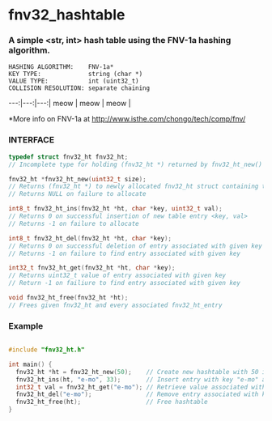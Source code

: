 # fnv32_hashtable
### A simple <str, int> hash table using the FNV-1a hashing algorithm.
```
HASHING ALGORITHM:    FNV-1a*  
KEY TYPE:             string (char *)  
VALUE TYPE:           int (uint32_t)  
COLLISION RESOLUTION: separate chaining
```

---:|---:|---:|
meow | meow | meow |

*More info on FNV-1a at http://www.isthe.com/chongo/tech/comp/fnv/
 
### INTERFACE 
```c
typedef struct fnv32_ht fnv32_ht;
// Incomplete type for holding (fnv32_ht *) returned by fnv32_ht_new()
```
```c
fnv32_ht *fnv32_ht_new(uint32_t size);
// Returns (fnv32_ht *) to newly allocated fnv32_ht struct containing table of given size
// Returns NULL on failure to allocate
```
```c
int8_t fnv32_ht_ins(fnv32_ht *ht, char *key, uint32_t val);
// Returns 0 on successful insertion of new table entry <key, val>
// Returns -1 on failure to allocate
```
```c
int8_t fnv32_ht_del(fnv32_ht *ht, char *key);
// Returns 0 on successful deletion of entry associated with given key
// Returns -1 on failure to find entry associated with given key
```
```c
int32_t fnv32_ht_get(fnv32_ht *ht, char *key);
// Returns uint32_t value of entry associated with given key
// Return -1 on failiure to find entry associated with given key
```
```c
void fnv32_ht_free(fnv32_ht *ht);
// Frees given fnv32_ht and every associated fnv32_ht_entry
```
### Example
```c

#include "fnv32_ht.h"

int main() {
  fnv32_ht *ht = fnv32_ht_new(50);    // Create new hashtable with 50 index table
  fnv32_ht_ins(ht, "e-mo", 33);       // Insert entry with key "e-mo" and value 33
  int32_t val = fnv32_ht_get("e-mo"); // Retrieve value associated with key "e-mo" (33)
  fnv32_ht_del("e-mo");               // Remove entry associated with key "e-mo"
  fnv32_ht_free(ht);                  // Free hashtable
}
```

